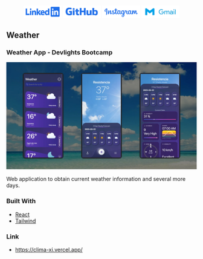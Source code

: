 <p align="center">
  <a href="https://www.linkedin.com/in/giulianoconti/"><img width="100" src="https://raw.githubusercontent.com/giulianoconti/api/main/svgs/linkedin.svg" alt="LinkedIn"></a>
  <a href="https://github.com/giulianoconti"><img width="100" src="https://raw.githubusercontent.com/giulianoconti/api/main/svgs/github.svg" alt="GitHub"></a>
  <a href="https://www.instagram.com/giulianocontii/"><img width="100" src="https://raw.githubusercontent.com/giulianoconti/api/main/svgs/instagram.svg" alt="Instagram"></a>
  <a href="mailto:giuliconti1@gmail.com"><img width="100" src="https://raw.githubusercontent.com/giulianoconti/api/main/svgs/gmail.png" alt="Mail"></a>
</p>

## Weather

### Weather App - Devlights Bootcamp

![Weather](https://raw.githubusercontent.com/giulianoconti/api/main/imagesProjects/images_1920x1080/weather.webp?raw=true)

Web application to obtain current weather information and several more days.

### Built With

* [React](https://reactjs.org/)
* [Tailwind](https://tailwindcss.com/)

### Link

* https://clima-xi.vercel.app/
